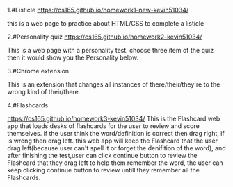 
1.#Listicle
https://cs165.github.io/homework1-new-kevin51034/

this is a web page to practice about HTML/CSS to complete a listicle



2.#Personality quiz
https://cs165.github.io/homework2-kevin51034/

This is a web page with a personality test. choose three item of the quiz then it would show you the Personality below.



3.#Chrome extension

This is an extension that changes all instances of there/their/they're to the wrong kind of their/there.



4.#Flashcards

https://cs165.github.io/homework3-kevin51034/
This is the Flashcard web app that loads desks of flashcards for the user to review and score themselves.
if the user think the word/definition is correct then drag right, if is wrong then drag left.
this web app will keep the Flashcard that the user drag left(because user can't spell it or forget the denifition of the word),
and after finishing the test,user can click continue button to review the Flashcard that they drag left to help them remember the word,
the user can keep clicking continue button to review untill they remember all the Flashcards.
